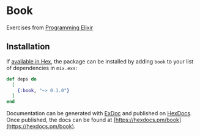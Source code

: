 # Book

Exercises from [Programming Elixir](https://pragprog.com/titles/elixir16/programming-elixir-1-6/)

## Installation

If [available in Hex](https://hex.pm/docs/publish), the package can be installed
by adding `book` to your list of dependencies in `mix.exs`:

```elixir
def deps do
  [
    {:book, "~> 0.1.0"}
  ]
end
```

Documentation can be generated with [ExDoc](https://github.com/elixir-lang/ex_doc)
and published on [HexDocs](https://hexdocs.pm). Once published, the docs can
be found at [https://hexdocs.pm/book](https://hexdocs.pm/book).

